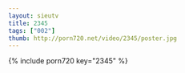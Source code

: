 ```yaml
--- 
layout: sieutv
title: 2345
tags: ["002"]
thumb: http://porn720.net/video/2345/poster.jpg
---
```

{% include porn720 key="2345" %} 
